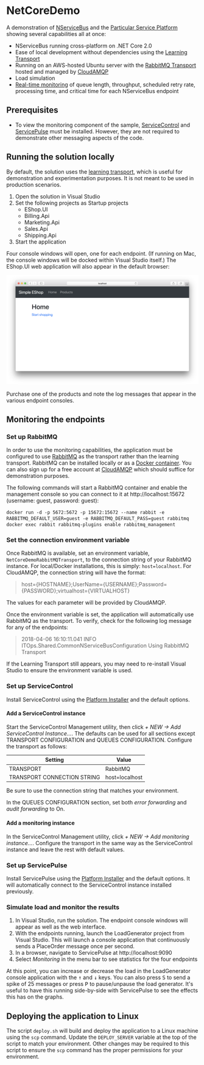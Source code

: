 # NetCoreDemo

A demonstration of [NServiceBus](https://particular.net/nservicebus) and the [Particular Service Platform](https://particular.net/service-platform) showing several capabilities all at once:

* NServiceBus running cross-platform on .NET Core 2.0
* Ease of local development without dependencies using the [Learning Transport](https://docs.particular.net/transports/learning/?version=core_7)
* Running on an AWS-hosted Ubuntu server with the [RabbitMQ Transport](https://docs.particular.net/transports/rabbitmq/) hosted and managed by [CloudAMQP](https://www.cloudamqp.com/)
* Load simulation
* [Real-time monitoring](https://particular.net/real-time-monitoring) of queue length, throughput, scheduled retry rate, processing time, and critical time for each NServiceBus endpoint 

## Prerequisites

* To view the monitoring component of the sample, [ServiceControl](https://docs.particular.net/servicecontrol/) and [ServicePulse](https://docs.particular.net/servicepulse/) must be installed. However, they are not required to demonstrate other messaging aspects of the code.

## Running the solution locally

By default, the solution uses the [learning transport](https://docs.particular.net/transports/learning/), which is useful for demonstration and experimentation purposes. It is not meant to be used in production scenarios.

1. Open the solution in Visual Studio
1. Set the following projects as Startup projects
   * EShop.UI
   * Billing.Api
   * Marketing.Api
   * Sales.Api
   * Shipping.Api
1. Start the application

Four console windows will open, one for each endpoint. (If running on Mac, the console windows will be docked within  Visual Studio itself.) The EShop.UI web application will also appear in the default browser:

![EShop](images/HomePage.png)

Purchase one of the products and note the log messages that appear in the various endpoint consoles.

## Monitoring the endpoints

###  Set up RabbitMQ

In order to use the monitoring capabilities, the application must be configured to use [RabbitMQ](https://docs.particular.net/transports/rabbitmq/) as the transport rather than the learning transport. RabbitMQ can  be installed locally or as a [Docker container](https://hub.docker.com/_/rabbitmq/). You can also sign up for a free account at [CloudAMQP](https://www.cloudamqp.com/) which should suffice for demonstration purposes.

The following commands will start a RabbitMQ container and enable the management console so you can connect to it at http://localhost:15672 (username: guest, password: guest):

```
docker run -d -p 5672:5672 -p 15672:15672 --name rabbit -e RABBITMQ_DEFAULT_USER=guest -e RABBITMQ_DEFAULT_PASS=guest rabbitmq
docker exec rabbit rabbitmq-plugins enable rabbitmq_management
```

### Set the connection environment variable

Once RabbitMQ is available, set an environment variable, `NetCoreDemoRabbitMQTransport`, to the connection string of your RabbitMQ instance. For local/Docker installations, this is simply: `host=localhost`. For CloudAMQP, the connection string will have the format:

> host={HOSTNAME};UserName={USERNAME};Password={PASSWORD};virtualhost={VIRTUALHOST}

The values for each parameter will be provided by CloudAMQP.

Once the environment variable is set, the application will automatically use RabbitMQ as the transport. To verify, check for the following log message for any of the endpoints:

> 2018-04-06 16:10:11.041 INFO  ITOps.Shared.CommonNServiceBusConfiguration Using RabbitMQ Transport

If the Learning Transport still appears, you may need to re-install Visual Studio to ensure the environment variable is used.

### Set up ServiceControl 

Install ServiceControl using the [Platform Installer](https://docs.particular.net/platform/installer/) and the default options. 

#### Add a ServiceControl instance

Start the ServiceControl Management utility, then click _+ NEW -> Add ServiceControl Instance..._. The defaults can be used for all sections except TRANSPORT CONFIGURATION and QUEUES CONFIGURATION. Configure the transport as follows:

| Setting | Value |
|---|---|
| TRANSPORT | RabbitMQ |
| TRANSPORT CONNECTION STRING | host=localhost |

Be sure to use the connection string that matches your environment.

In the QUEUES CONFIGURATION section, set both _error forwarding_ and _audit forwarding_ to On.

#### Add a monitoring instance

In the ServiceControl Management utility, click _+ NEW -> Add monitoring instance..._. Configure the transport in the same way as the ServiceControl instance and leave the rest with default values.

### Set up ServicePulse

Install ServicePulse using the [Platform Installer](https://docs.particular.net/platform/installer/) and the default options. It will automatically connect to the ServiceControl instance installed previously.

### Simulate load and monitor the results

1. In Visual Studio, run the solution. The endpoint console windows will appear as well as the web interface.
2. With the endpoints running, launch the LoadGenerator project from Visual Studio. This will launch a console application that continuously sends a PlaceOrder message once per second.
3. In a browser, navigate to ServicePulse at http://localhost:9090
4. Select _Monitoring_ in the menu bar to see statistics for the four endpoints

At this point, you can increase or decrease the load in the LoadGenerator console application with the <kbd>&uarr;</kbd> and <kbd>&darr;</kbd> keys. You can also press <kbd>S</kbd> to send a spike of 25 messages or press <kbd>P</kbd> to pause/unpause the load generator. It's useful to have this running side-by-side with ServicePulse to see the effects this has on the graphs.

## Deploying the application to Linux

The script `deploy.sh` will build and deploy the application to a Linux machine using the `scp` command. Update the `DEPLOY_SERVER` variable at the top of the script to match your environment. Other changes may be required to this script to ensure the `scp` command has the proper permissions for your environment.